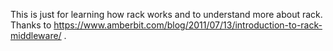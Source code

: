 This is just for learning how rack works and to understand more about rack. Thanks to https://www.amberbit.com/blog/2011/07/13/introduction-to-rack-middleware/ . 
